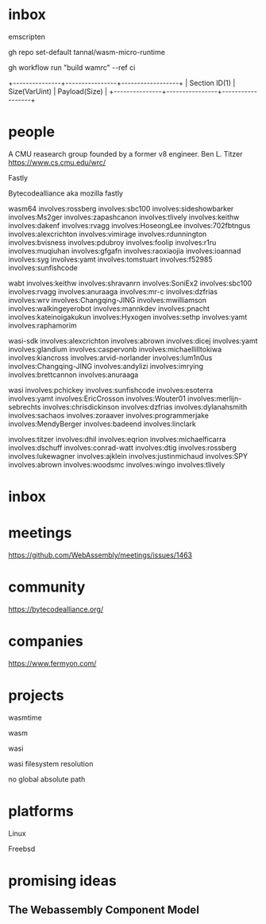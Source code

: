 
# inbox

emscripten

gh repo set-default tannal/wasm-micro-runtime

gh workflow run "build wamrc" --ref ci

+---------------+----------------+------------------+
| Section ID(1) | Size(VarUint) |  Payload(Size)  |
+---------------+----------------+------------------+

# people

A CMU reasearch group founded by a former v8 engineer.
Ben L. Titzer
https://www.cs.cmu.edu/wrc/

Fastly

Bytecodealliance aka mozilla fastly


wasm64
involves:rossberg
involves:sbc100
involves:sideshowbarker
involves:Ms2ger
involves:zapashcanon
involves:tlively
involves:keithw
involves:dakenf
involves:rvagg
involves:HoseongLee
involves:702fbtngus
involves:alexcrichton
involves:vimirage
involves:rdunnington
involves:bvisness
involves:pdubroy
involves:foolip
involves:r1ru
involves:muqiuhan
involves:gfgafn
involves:raoxiaojia
involves:ioannad
involves:syg
involves:yamt
involves:tomstuart
involves:f52985
involves:sunfishcode


wabt
involves:keithw
involves:shravanrn
involves:SoniEx2
involves:sbc100
involves:rvagg
involves:anuraaga
involves:mr-c
involves:dzfrias
involves:wrv
involves:Changqing-JING
involves:mwilliamson
involves:walkingeyerobot
involves:mannkdev
involves:pnacht
involves:kateinoigakukun
involves:Hyxogen
involves:sethp
involves:yamt
involves:raphamorim


wasi-sdk
involves:alexcrichton
involves:abrown
involves:dicej
involves:yamt
involves:glandium
involves:caspervonb
involves:michaellilltokiwa
involves:kiancross
involves:arvid-norlander
involves:lum1n0us
involves:Changqing-JING
involves:andylizi
involves:imrying
involves:brettcannon
involves:anuraaga


wasi
involves:pchickey
involves:sunfishcode
involves:esoterra
involves:yamt
involves:EricCrosson
involves:Wouter01
involves:merlijn-sebrechts
involves:chrisdickinson
involves:dzfrias
involves:dylanahsmith
involves:sachaos
involves:zoraaver
involves:programmerjake
involves:MendyBerger
involves:badeend
involves:linclark


involves:titzer
involves:dhil
involves:eqrion
involves:michaelficarra
involves:dschuff
involves:conrad-watt
involves:dtig
involves:rossberg
involves:lukewagner
involves:ajklein
involves:justinmichaud
involves:SPY
involves:abrown
involves:woodsmc
involves:wingo
involves:tlively

# inbox

# meetings

https://github.com/WebAssembly/meetings/issues/1463

# community

https://bytecodealliance.org/

# companies

https://www.fermyon.com/


# projects

wasmtime

wasm

wasi


wasi filesystem resolution

no global absolute path


# platforms

Linux

Freebsd





# promising ideas

## The Webassembly Component Model
